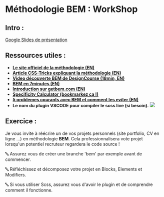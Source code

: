 # Méthodologie BEM : WorkShop

## Intro :
[Google Slides de présentation](https://docs.google.com/presentation/d/1DxXYbwNRgul1aLiYl2gXo6ugwiOar5oDYfQT20hacbw/edit?usp=sharing)

## Ressources utiles :
- **[Le site officiel de la méthodologie (EN)](https://en.bem.info/methodology/)**
- **[Article CSS-Tricks expliquant la méthodologie (EN)](https://css-tricks.com/bem-101/)**
- **[Video découverte BEM de DesignCourse (18min, EN)](https://www.youtube.com/watch?v=er1JEDuPbZQ)**
- **[BEM en 7minutes (EN)](https://www.youtube.com/watch?v=SLjHSVwXYq4)**
- **[Introduction sur getbem.com (EN)](http://getbem.com/introduction/)**
- **[Specificity Calculator (bookmarkez ca !)](https://specificity.keegan.st/)**
- **[5 problemes courants avec BEM et comment les eviter (EN)](https://medium.com/fed-or-dead/battling-bem-5-common-problems-and-how-to-avoid-them-5bbd23dee319)**
- **Le nom du plugin VSCODE pour compiler le scss live (si besoin).**
![](http://centus.be/screens/Code_2020-02-16_21-08-57.jpg)

## Exercice :
Je vous invite à réécrire un de vos projets personnels (site portfolio, CV en ligne ...) en méthodologie **BEM**.
Cela professionnalisera vote projet lorsqu'un potentiel recruteur regardera le code source !

🔤 Assurez vous de créer une branche 'bem' par exemple avant de commencer.

🔤 Réfléchissez et décomposez votre projet en Blocks, Elements et Modifiers.

🔤 Si vous utiliser Scss, assurez vous d'avoir le plugin et de comprendre comment il fonctionne.
